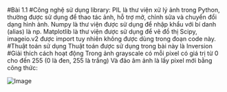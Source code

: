 #Bài 1.1
#Công nghệ sử dụng
library: 
PIL là thư viện xử lý ảnh trong Python, thường được sử dụng để thao tác ảnh, hỗ trợ mở, chỉnh sửa và chuyển đổi dạng hình ảnh. 
Numpy là thư viện được sử dụng để nhập khẩu với bí danh (alias) là np.
Matplotlib là thư viện được sử dụng để vẽ đồ thị
Scipy, imageio.v2 được import tuy nhiên không được dùng trong đoạn code này.
#Thuật toán sử dụng
Thuật toán được sử dụng trong bài này là Inversion
#Giải thích cách hoạt động
Trong ảnh grayscale có mỗi pixel có giá trị từ 0 cho đến 255 (0 là đen, 255 là trắng)
Và đảo âm ảnh là lấy pixel mới bằng công thức: 

![Image](https://github.com/user-attachments/assets/925c3b46-c216-4b65-b1d1-515d92670bee)





